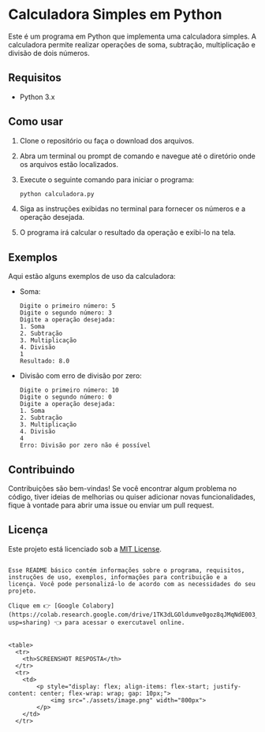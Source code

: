 # Calculadora Simples em Python

Este é um programa em Python que implementa uma calculadora simples. A calculadora permite realizar operações de soma, subtração, multiplicação e divisão de dois números.

## Requisitos

- Python 3.x

## Como usar

1. Clone o repositório ou faça o download dos arquivos.

2. Abra um terminal ou prompt de comando e navegue até o diretório onde os arquivos estão localizados.

3. Execute o seguinte comando para iniciar o programa:

   ```bash
   python calculadora.py
   ```

4. Siga as instruções exibidas no terminal para fornecer os números e a operação desejada.

5. O programa irá calcular o resultado da operação e exibi-lo na tela.

## Exemplos

Aqui estão alguns exemplos de uso da calculadora:

- Soma:  
  ```
  Digite o primeiro número: 5  
  Digite o segundo número: 3  
  Digite a operação desejada:  
  1. Soma  
  2. Subtração  
  3. Multiplicação  
  4. Divisão  
  1  
  Resultado: 8.0  
  ```

- Divisão com erro de divisão por zero:  
  ```
  Digite o primeiro número: 10  
  Digite o segundo número: 0  
  Digite a operação desejada:  
  1. Soma  
  2. Subtração  
  3. Multiplicação  
  4. Divisão  
  4  
  Erro: Divisão por zero não é possível  
  ```

## Contribuindo

Contribuições são bem-vindas! Se você encontrar algum problema no código, tiver ideias de melhorias ou quiser adicionar novas funcionalidades, fique à vontade para abrir uma issue ou enviar um pull request.

## Licença

Este projeto está licenciado sob a [MIT License](LICENSE).
```

Esse README básico contém informações sobre o programa, requisitos, instruções de uso, exemplos, informações para contribuição e a licença. Você pode personalizá-lo de acordo com as necessidades do seu projeto.

Clique em 👉 [Google Colabory](https://colab.research.google.com/drive/1TK3dLGOldumve0goz8qJMqNdE003_knb?usp=sharing) 👈 para acessar o exercutavel online.


<table>
  <tr>
    <th>SCREENSHOT RESPOSTA</th>
  </tr>
  <tr>
    <td>
        <p style="display: flex; align-items: flex-start; justify-content: center; flex-wrap: wrap; gap: 10px;">
            <img src="./assets/image.png" width="800px">
        </p>
    </td>
  </tr>